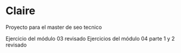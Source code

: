 # Claire
Proyecto para el master de seo tecnico

Ejercicio del módulo 03 revisado
Ejercicios del módulo 04 parte 1 y 2 revisado
